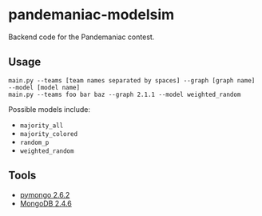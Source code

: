 pandemaniac-modelsim
====================
Backend code for the Pandemaniac contest.


Usage
-----

    main.py --teams [team names separated by spaces] --graph [graph name] --model [model name]
    main.py --teams foo bar baz --graph 2.1.1 --model weighted_random

Possible models include:
* `majority_all`
* `majority_colored`
* `random_p`
* `weighted_random`


Tools
-----
* [pymongo 2.6.2](http://api.mongodb.org/python/current/installation.html)
* [MongoDB 2.4.6](http://www.mongodb.org/downloads)
